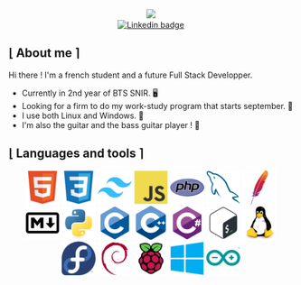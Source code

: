 <div id="header" align="center">
  <img src="https://media.giphy.com/media/heIX5HfWgEYlW/giphy.gif" width="200"/>  
  <div id="badges">
    <a href="https://www.linkedin.com/in/valentin-oberlin">
      <img src="https://img.shields.io/badge/LinkedIn-blue?style=for-the-badge&logo=linkedin&logoColor=white" alt="Linkedin badge"/>
    </a>
  </div>
</div>

## ⌊ About me ⌉
<div id="about">
<p>Hi there ! I'm a french student and a future Full Stack Developper.</p>
<ul>
  <li>Currently in 2nd year of BTS SNIR. 🖥️</li>
  <li>Looking for a firm to do my work-study program that starts september. 🏢</li>
  <li>I use both Linux and Windows. 💽</li>
  <li>I'm also the guitar and the bass guitar player ! 🎸</li>
</ul>

## ⌊ Languages and tools ⌉
<div id="icons" align="center">
  <img src="https://github.com/devicons/devicon/blob/master/icons/html5/html5-original.svg" alt="HTML 5" width="60"/>
  <img src="https://github.com/devicons/devicon/blob/master/icons/css3/css3-original.svg" alt="CSS 3" width="60"/>
  <img src="https://github.com/devicons/devicon/blob/master/icons/tailwindcss/tailwindcss-plain.svg" alt="Tailwind" width="60"/>
  <img src="https://github.com/devicons/devicon/blob/master/icons/javascript/javascript-original.svg" alt="JavaScript" width="60"/>
  <img src="https://github.com/devicons/devicon/blob/master/icons/php/php-original.svg" alt="PHP" width="60"/>
  <img src="https://github.com/devicons/devicon/blob/master/icons/mysql/mysql-original.svg" alt="MySQL" width="60"/>
  <img src="https://github.com/devicons/devicon/blob/master/icons/apache/apache-original.svg" alt="Apache 2" width="60"/>
  <img src="https://github.com/devicons/devicon/blob/master/icons/markdown/markdown-original.svg" alt="Markdown" width="60"/>
  <img src="https://github.com/devicons/devicon/blob/master/icons/python/python-original.svg" alt="Python" width="60"/>
  <img src="https://github.com/devicons/devicon/blob/master/icons/c/c-original.svg" alt="C" width="60"/>
  <img src="https://github.com/devicons/devicon/blob/master/icons/cplusplus/cplusplus-original.svg" alt="C++" width="60"/>
  <img src="https://github.com/devicons/devicon/blob/master/icons/csharp/csharp-original.svg" alt="C#" width="60"/>
  <img src="https://github.com/devicons/devicon/blob/master/icons/bash/bash-original.svg" alt="Bash" width="60"/>
  <img src="https://github.com/devicons/devicon/blob/master/icons/linux/linux-original.svg" alt="Linux" width="60"/>
  <img src="https://github.com/devicons/devicon/blob/master/icons/fedora/fedora-original.svg" alt="Fedora" width="60"/>
  <img src="https://github.com/devicons/devicon/blob/master/icons/debian/debian-original.svg" alt="Debian" width="60"/>
  <img src="https://github.com/devicons/devicon/blob/master/icons/raspberrypi/raspberrypi-original.svg" alt="Raspberry Pi" width="60"/>
  <img src="https://github.com/devicons/devicon/blob/master/icons/windows8/windows8-original.svg" alt="Widnows" width="60"/>
  <img src="https://github.com/devicons/devicon/blob/master/icons/arduino/arduino-original.svg" alt="Arduino" width="60"/>
</div>
